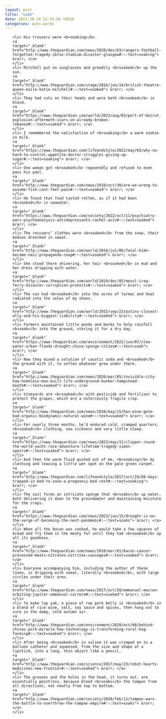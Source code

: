 ```yaml
---
layout: post
title: "soak"
date: 2023-10-10 12:34:56 +0530
categories: auto-words
---
```

<ol>

    <li> His trousers were <b>soaking</b>.
    <a 
    target="_blank" 
    href="http://www.theguardian.com/news/2020/dec/03/rangers-football-forgotten-tragedy-ibrox-stadium-disaster-glasgow#:~:text=soaking"> &rarr; </a>
    </li>
    <li> Mitchell put on sunglasses and greedily <b>soaked</b> up the sun.
    <a 
    target="_blank" 
    href="http://www.theguardian.com/stage/2016/jan/14/british-theatre-queen-exile-katie-mitchell#:~:text=soaked"> &rarr; </a>
    </li>
    <li> They had cuts on their heads and were both <b>soaked</b> in blood.
    <a 
    target="_blank" 
    href="https://www.theguardian.com/world/2023/aug/03/port-of-beirut-explosion-aftermath-scars-on-already-broken-lebanon#:~:text=soaked"> &rarr; </a>
    </li>
    <li> I remembered the satisfaction of <b>soaking</b> a warm cookie in milk.
    <a 
    target="_blank" 
    href="https://www.theguardian.com/lifeandstyle/2022/may/03/why-so-hard-to-control-appetite-doctor-struggles-giving-up-sugar#:~:text=soaking"> &rarr; </a>
    </li>
    <li> One woman got <b>soaked</b> repeatedly and refused to even pass his pool.
    <a 
    target="_blank" 
    href="http://www.theguardian.com/news/2018/oct/30/are-we-wrong-to-assume-fish-cant-feel-pain#:~:text=soaked"> &rarr; </a>
    </li>
    <li> He found that food tasted rotten, as if it had been <b>soaked</b> in seawater.
    <a 
    target="_blank" 
    href="https://www.theguardian.com/society/2022/oct/11/psychiatry-wars-psychoanalysis-antidepressants-rachel-aviv#:~:text=soaked"> &rarr; </a>
    </li>
    <li> The rescuers’ clothes were <b>soaked</b> from the snow, their bodies drenched in sweat.
    <a 
    target="_blank" 
    href="http://www.theguardian.com/world/2016/jul/06/fatal-hike-became-nazi-propaganda-coup#:~:text=soaked"> &rarr; </a>
    </li>
    <li> She stood there shivering, her hair <b>soaked</b> in mud and her dress dripping with water.
    <a 
    target="_blank" 
    href="http://www.theguardian.com/world/2019/dec/05/mosul-iraq-ferry-disaster-corruption-protests#:~:text=soaked"> &rarr; </a>
    </li>
    <li> The sun had <b>soaked</b> into the acres of tarmac and heat radiated into the soles of my shoes.
    <a 
    target="_blank" 
    href="http://www.theguardian.com/world/2015/sep/23/putins-closest-ally-and-his-biggest-liability#:~:text=soaked"> &rarr; </a>
    </li>
    <li> Farmers maintained little ponds and berms to help rainfall <b>soak</b> into the ground, storing it for a dry day.
    <a 
    target="_blank" 
    href="https://www.theguardian.com/environment/2022/jun/07/slow-water-urban-floods-drought-china-sponge-cities#:~:text=soak"> &rarr; </a>
    </li>
    <li> Now they mixed a solution of caustic soda and <b>soaked</b> the ground with it, to soften whatever grew under there.
    <a 
    target="_blank" 
    href="http://www.theguardian.com/news/2020/mar/05/invisible-city-how-homeless-man-built-life-underground-bunker-hampstead-heath#:~:text=soaked"> &rarr; </a>
    </li>
    <li> Vineyards are <b>soaked</b> with pesticide and fertiliser to protect the grapes, which are a notoriously fragile crop.
    <a 
    target="_blank" 
    href="http://www.theguardian.com/news/2018/may/15/has-wine-gone-bad-organic-biodynamic-natural-wine#:~:text=soaked"> &rarr; </a>
    </li>
    <li> For nearly three months, he’d endured cold, cramped quarters, <b>soaked</b> clothing, sea sickness and very little sleep.
    <a 
    target="_blank" 
    href="https://www.theguardian.com/news/2023/may/11/clipper-round-the-world-yacht-race-adventure-lifetime-tragedy-simon-speirs#:~:text=soaked"> &rarr; </a>
    </li>
    <li> And then the warm fluid gushed out of me, <b>soaking</b> my clothing and leaving a little wet spot on the pale green carpet.
    <a 
    target="_blank" 
    href="http://www.theguardian.com/lifeandstyle/2017/oct/24/88-days-trapped-in-bed-to-save-a-pregnancy-bed-rest#:~:text=soaking"> &rarr; </a>
    </li>
    <li> The soil forms an intricate sponge that <b>soaks</b> up water, both delivering it down to the groundwater and maintaining moisture for the crops.
    <a 
    target="_blank" 
    href="https://www.theguardian.com/news/2023/jun/15/drought-is-on-the-verge-of-becoming-the-next-pandemic#:~:text=soaks"> &rarr; </a>
    </li>
    <li> When all the bacon was cooked, he would take a few squares of bread and fry them in the meaty fat until they had <b>soaked</b> up all its goodness.
    <a 
    target="_blank" 
    href="http://www.theguardian.com/news/2018/mar/01/bacon-cancer-processed-meats-nitrates-nitrites-sausages#:~:text=soaked"> &rarr; </a>
    </li>
    <li> Everyone accompanying him, including the author of these lines, is dripping with sweat, literally <b>soaked</b>, with large circles under their arms.
    <a 
    target="_blank" 
    href="http://www.theguardian.com/news/2017/oct/20/emmanuel-macron-orbiting-jupiter-emmanuel-carrere#:~:text=soaked"> &rarr; </a>
    </li>
    <li> To make lap yuk, a piece of raw pork belly is <b>soaked</b> in a blend of rice wine, salt, soy sauce and spices, then hung out to cure in the damp, cold autumn air.
    <a 
    target="_blank" 
    href="http://www.theguardian.com/environment/2020/oct/08/behind-chinas-pork-miracle-how-technology-is-transforming-rural-hog-farming#:~:text=soaked"> &rarr; </a>
    </li>
    <li> After being <b>soaked</b> in saline it was crimped on to a balloon catheter and squeezed, from the size and shape of a lipstick, into a long, thin object like a pencil.
    <a 
    target="_blank" 
    href="http://www.theguardian.com/science/2017/may/23/robot-hearts-medicines-new-frontier#:~:text=soaked"> &rarr; </a>
    </li>
    <li> The grooves and the holes in the head, it turns out, are essentially pointless, because blood <b>soaks</b> the tampon from all directions, not neatly from top to bottom.
    <a 
    target="_blank" 
    href="http://www.theguardian.com/society/2020/feb/11/tampon-wars-the-battle-to-overthrow-the-tampax-empire#:~:text=soaks"> &rarr; </a>
    </li>